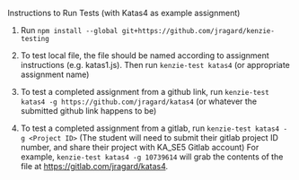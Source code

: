 Instructions to Run Tests (with Katas4 as example assignment)

1.  Run `npm install --global git+https://github.com/jragard/kenzie-testing`

2.  To test local file, the file should be named according to assignment instructions (e.g. katas1.js).  Then run `kenzie-test katas4` (or appropriate assignment name)

3. To test a completed assignment from a github link, run `kenzie-test katas4 -g https://github.com/jragard/katas4` (or whatever the submitted github link happens to be)

4. To test a completed assignment from a gitlab, run `kenzie-test katas4 -g <Project ID>`  (The student will need to submit their gitlab project ID number, and share their project with KA_SE5 Gitlab account) For example, `kenzie-test katas4 -g 10739614` will grab the contents of the file at https://gitlab.com/jragard/katas4.  